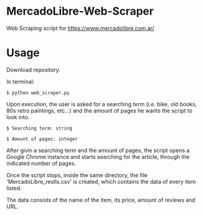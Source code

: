# MercadoLibre-Web-Scraper
Web Scraping script for https://www.mercadolibre.com.ar/

# Usage
Download repository.

In terminal:

    $ python web_scraper.py

Upon execution, the user is asked for a searching term (i.e. bike, old books, 80s retro paintings, etc...) and the amount of pages he wants the script to look into.

    $ Searching term: string

    $ Amount of pages: integer

After givin a searching term and the amount of pages, the script opens a Google Chrome instance and starts searching for the article, through the indicated number of pages.

Once the script stops, inside the same directory, the file 'MercadoLibre_reslts.csv' is created, which contains the data of every item listed.

The data consists of the name of the item, its price, amount of reviews and URL.
